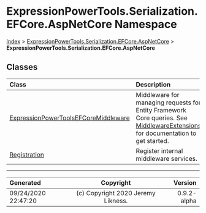 ﻿# ExpressionPowerTools.Serialization.EFCore.AspNetCore Namespace

[Index](../index.md) > [ExpressionPowerTools.Serialization.EFCore.AspNetCore](ExpressionPowerTools.Serialization.EFCore.AspNetCore.a.md) > **ExpressionPowerTools.Serialization.EFCore.AspNetCore**

## Classes

| Class | Description |
| :-- | :-- |
| [ExpressionPowerToolsEFCoreMiddleware](ExpressionPowerTools.Serialization.EFCore.AspNetCore.ExpressionPowerToolsEFCoreMiddleware.cs.md) | Middleware for managing requests for Entity Framework Core queries. See [MiddlewareExtensions](ExpressionPowerTools.Serialization.EFCore.AspNetCore.Extensions.MiddlewareExtensions.cs.md) for documentation to get started. |
| [Registration](ExpressionPowerTools.Serialization.EFCore.AspNetCore.Registration.cs.md) | Register internal middleware services. |


---

| Generated | Copyright | Version |
| :-- | :-: | --: |
| 09/24/2020 22:47:20 | (c) Copyright 2020 Jeremy Likness. | 0.9.2-alpha |
